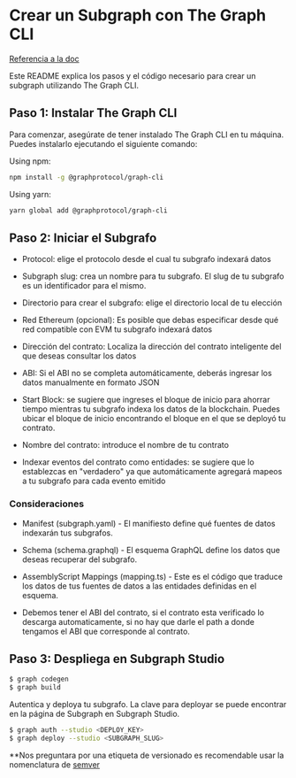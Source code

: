 # Crear un Subgraph con The Graph CLI

[Referencia a la doc](https://thegraph.com/docs/es/quick-start/)

Este README explica los pasos y el código necesario para crear un subgraph utilizando The Graph CLI.

## Paso 1: Instalar The Graph CLI

Para comenzar, asegúrate de tener instalado The Graph CLI en tu máquina. Puedes instalarlo ejecutando el siguiente comando:

Using npm:

```bash
npm install -g @graphprotocol/graph-cli
```

Using yarn:

```bash
yarn global add @graphprotocol/graph-cli
```

## Paso 2: Iniciar el Subgrafo

* Protocol: elige el protocolo desde el cual tu subgrafo indexará datos

* Subgraph slug: crea un nombre para tu subgrafo. El slug de tu subgrafo es un identificador para el mismo.

* Directorio para crear el subgrafo: elige el directorio local de tu elección

* Red Ethereum (opcional): Es posible que debas especificar desde qué red compatible con EVM tu subgrafo indexará datos

* Dirección del contrato: Localiza la dirección del contrato inteligente del que deseas consultar los datos

* ABI: Si el ABI no se completa automáticamente, deberás ingresar los datos manualmente en formato JSON

* Start Block: se sugiere que ingreses el bloque de inicio para ahorrar tiempo mientras tu subgrafo indexa los datos de la blockchain. Puedes ubicar el bloque de inicio encontrando el bloque en el que se deployó tu contrato.

* Nombre del contrato: introduce el nombre de tu contrato

* Indexar eventos del contrato como entidades: se sugiere que lo establezcas en "verdadero" ya que automáticamente agregará mapeos a tu subgrafo para cada evento emitido

### Consideraciones

* Manifest (subgraph.yaml) - El manifiesto define qué fuentes de datos indexarán tus subgrafos.

* Schema (schema.graphql) - El esquema GraphQL define los datos que deseas recuperar del subgrafo.

* AssemblyScript Mappings (mapping.ts) - Este es el código que traduce los datos de tus fuentes de datos a las entidades definidas en el esquema.

* Debemos tener el ABI del contrato, si el contrato esta verificado lo descarga automaticamente, si no hay que darle el path a donde tengamos el ABI que corresponde al contrato.

## Paso 3: Despliega en Subgraph Studio

```bash
$ graph codegen
$ graph build
```

Autentica y deploya tu subgrafo. La clave para deployar se puede encontrar en la página de Subgraph en Subgraph Studio.

```bash
$ graph auth --studio <DEPLOY_KEY>
$ graph deploy --studio <SUBGRAPH_SLUG>
```

**Nos preguntara por una etiqueta de versionado es recomendable usar la nomenclatura de [semver](https://semver.org)

